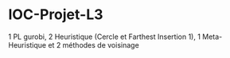 # IOC-Projet-L3
1 PL gurobi, 2 Heuristique (Cercle et Farthest Insertion 1), 1 Meta-Heuristique et 2 méthodes de voisinage
